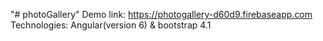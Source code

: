 "# photoGallery" 
Demo link: https://photogallery-d60d9.firebaseapp.com 
Technologies: Angular(version 6) & bootstrap 4.1
